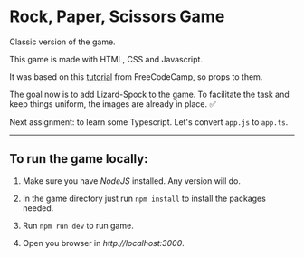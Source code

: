 # Rock, Paper, Scissors Game

Classic version of the game.

This game is made with HTML, CSS and Javascript.

It was based on this [tutorial](https://www.youtube.com/watch?v=jaVNP3nIAv0) from FreeCodeCamp, so props to them.

The goal now is to add Lizard-Spock to the game. To facilitate the task and keep things uniform, the images are already in place. ✅

Next assignment: to learn some Typescript. Let's convert `app.js` to `app.ts`.

---

## To run the game locally:

1. Make sure you have _NodeJS_ installed. Any version will do.

2. In the game directory just run `npm install` to install the packages needed.

3. Run `npm run dev` to run game.

4. Open you browser in _http://localhost:3000_.
